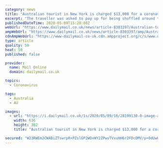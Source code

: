 ```yaml
---
category: news
title: "Australian tourist in New York is charged $13,000 for a coronavirus test over mild flu-like symptoms"
excerpt: "The traveller was asked to pay up for being shuffled around the New York hospital for five hours and eventually being ejected without ever having a test done."
publishedDateTime: 2020-05-09T15:28:00Z
webUrl: "https://www.dailymail.co.uk/news/article-8303397/Australian-tourist-New-York-charged-13-000-coronavirus-test-mild-flu-like-symptoms.html"
ampWebUrl: "https://www.dailymail.co.uk/news/article-8303397/amp/Australian-tourist-New-York-charged-13-000-coronavirus-test-mild-flu-like-symptoms.html"
cdnAmpWebUrl: "https://www-dailymail-co-uk.cdn.ampproject.org/c/s/www.dailymail.co.uk/news/article-8303397/amp/Australian-tourist-New-York-charged-13-000-coronavirus-test-mild-flu-like-symptoms.html"
type: article
quality: 50
heat: 50
published: false

provider:
  name: Mail Online
  domain: dailymail.co.uk

topics:
  - Coronavirus

tags:
  - Australia
  - AU

images:
  - url: "https://i.dailymail.co.uk/1s/2020/05/09/16/28199130-0-image-a-2_1589037309482.jpg"
    width: 636
    height: 382
    title: "Australian tourist in New York is charged $13,000 for a coronavirus test over mild flu-like symptoms"

secured: "W23RWEm2CWABiZTswrpR+PZslGP2WDxWY2ZPwvTVxvHH6r2FDcOMV/p+0dUwHNwtEzGf0uZ4ly5SUotuTZHNnM4y1m5yP3giufox0ANDtwrblYubYukPFEvGBjv6xDo1Sr+MkEpZqfeI6i3lYd3Sfsk8qolbMLrpjVev0+lB8F5TniQbBknMbUL4+ihD7zsVlkQJLRc/pUlhxB4bRBbniCdlIQnaWf08ytxeq3p11bl1/TymcqspiSNNPaVyPBSUMSIeJK0yTVuDEmzEGmrYUt/89XuBTI6UXKt5hHOajF627f+Hn35y34DwwBoh9/3w;451/x8fyhb5vmDmZgRrGcQ=="
---
```


